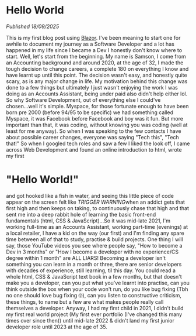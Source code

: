 ﻿# Hello World
*Published 18/09/2025*

This is my first blog post using [Blazor](https://dotnet.microsoft.com/en-us/apps/aspnet/web-apps/blazor). I've been meaning to start one for awhile to document my journey as a Software Developer and a lot has happened in my life since I became a Dev I honestly don't know where to start. 
Well, let's start from the beginning. 
My name is Samson, I come from an Accounting background and around 2020, at the age of 32, I made the tough decision to change careers, a complete 180 on everything I know and have learnt up until this point. The decision wasn't easy, and honestly quite scary, as is any major change in life. 
My motivation behind this change was done to a few things but ultimately I just wasn't enjoying the work I was doing as an Accounts Assistant, being under paid also didn't help either lol. 
So why Software Development, out of everything else I could've chosen...well it's simple. Myspace, for those fortunate enough to have been born pre 2000 (before 94/95 to be specific) we had something called Myspace, it was Facebook before Facebook and boy was it fun. But more important than that, it was coding, without knowing you was coding (well at least for me anyway). So when I was speaking to the few contacts I have about possible career changes, everyone was saying "Tech this", "Tech that!" So when I googled tech roles and saw a few I liked the look off, I came across Web Development and found an online introduction to html, wrote my first <H1>"Hello World!"</H1> and got hooked like a fish in water, and seeing this little piece of code appear on the screen felt like *TRIGGER WARNING*when an addict gets that first high and then keeps on taking, to continuously chase that high and that sent me into a deep rabbit hole of learning the basic front-end fundamentals (html, CSS & JavaScript)...So it was mid-late 2021, I'm working full-time as an Accounts Assistant, working part-time (evenings) at a local retailer, I have a kid on the way (our first) and I'm finding any spare time between all of that to study, practise & build projects. 
One thing I will say, those YouTube videos you see where people say, "How to become a Dev in 3 months" or "How I become a developer with no experience/CS degree within 1 month" are ALL LIARS! 
Becoming a developer isn't something you can learn in a month or three, there are senior developers with decades of experience, still learning, til this day. You could read a whole html, CSS & JavaScript text book in a few months, but that doesn't make you a developer, can you put what you've learnt into practise, can you think outside the box when your code won't run, do you like bug fixing (Tbh no one should love bug fixing 🙄), can you listen to constructive criticism, these things, to name but a few are what makes people really call themselves a developer. 
Anyway, I had my first child in 2021, I didn't build my first real world project (My first ever portfolio (I've changed this many times over since then)) until mid-late 2022 & didn't land my first junior developer role until 2023 at the age of 35.